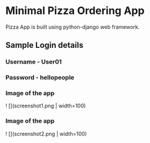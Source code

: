 # Minimal Pizza Ordering App

Pizza App is built using python-django web framework.

## Sample Login details

### Username - User01

### Password  - hellopeople

### Image of the app

! [](screenshot1.png | width=100)

### Image of the app

! [](screenshot2.png | width=100)
